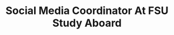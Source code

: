 ---
name: Zoë Crook
title: Social Media Coordinator At FSU Study Aboard
websiteUrl: http://international.fsu.edu
instagramUrl: https://www.instagram.com/zcrew/
featuredImage: ../images/guests/zoe-crook.png
posttype: guest
---